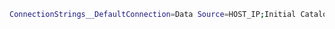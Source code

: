 ﻿```sh
ConnectionStrings__DefaultConnection=Data Source=HOST_IP;Initial Catalog=Amplia;User ID=sa;Password=SOME_PASS
```

